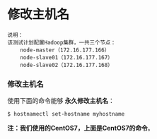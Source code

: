 修改主机名
=================================================================================
```
说明：
该测试计划配置Hadoop集群，一共三个节点：
    node-master（172.16.177.166）
    node-slave01（172.16.177.167）
    node-slave02（172.16.177.168）
```
### 修改主机名
使用下面的命令能够 **永久修改主机名**：
```shell
$ hostnamectl set-hostname myhostname
```

**注：我们使用的CentOS7，上面是CentOS7的命令**。

